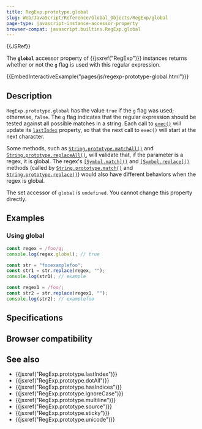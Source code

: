 ```yaml
---
title: RegExp.prototype.global
slug: Web/JavaScript/Reference/Global_Objects/RegExp/global
page-type: javascript-instance-accessor-property
browser-compat: javascript.builtins.RegExp.global
---
```


{{JSRef}}

The **`global`** accessor property of {{jsxref("RegExp")}} instances returns whether or not the `g` flag is used with this regular expression.

{{EmbedInteractiveExample("pages/js/regexp-prototype-global.html")}}

## Description

`RegExp.prototype.global` has the value `true` if the `g` flag was used; otherwise, `false`. The `g` flag indicates that the regular expression should be tested against all possible matches in a string. Each call to [`exec()`](/Web/JavaScript/Reference/Global_Objects/RegExp/exec) will update its [`lastIndex`](/Web/JavaScript/Reference/Global_Objects/RegExp/lastIndex) property, so that the next call to `exec()` will start at the next character.

Some methods, such as [`String.prototype.matchAll()`](/Web/JavaScript/Reference/Global_Objects/String/matchAll) and [`String.prototype.replaceAll()`](/Web/JavaScript/Reference/Global_Objects/String/replaceAll), will validate that, if the parameter is a regex, it is global. The regex's [`[Symbol.match]()`](/Web/JavaScript/Reference/Global_Objects/RegExp/Symbol.match) and [`[Symbol.replace]()`](/Web/JavaScript/Reference/Global_Objects/RegExp/Symbol.replace) methods (called by [`String.prototype.match()`](/Web/JavaScript/Reference/Global_Objects/String/match) and [`String.prototype.replace()`](/Web/JavaScript/Reference/Global_Objects/String/replace)) would also have different behaviors when the regex is global.

The set accessor of `global` is `undefined`. You cannot change this property directly.

## Examples

### Using global

```js
const regex = /foo/g;
console.log(regex.global); // true

const str = "fooexamplefoo";
const str1 = str.replace(regex, "");
console.log(str1); // example

const regex1 = /foo/;
const str2 = str.replace(regex1, "");
console.log(str2); // examplefoo
```

## Specifications



## Browser compatibility



## See also

- {{jsxref("RegExp.prototype.lastIndex")}}
- {{jsxref("RegExp.prototype.dotAll")}}
- {{jsxref("RegExp.prototype.hasIndices")}}
- {{jsxref("RegExp.prototype.ignoreCase")}}
- {{jsxref("RegExp.prototype.multiline")}}
- {{jsxref("RegExp.prototype.source")}}
- {{jsxref("RegExp.prototype.sticky")}}
- {{jsxref("RegExp.prototype.unicode")}}
